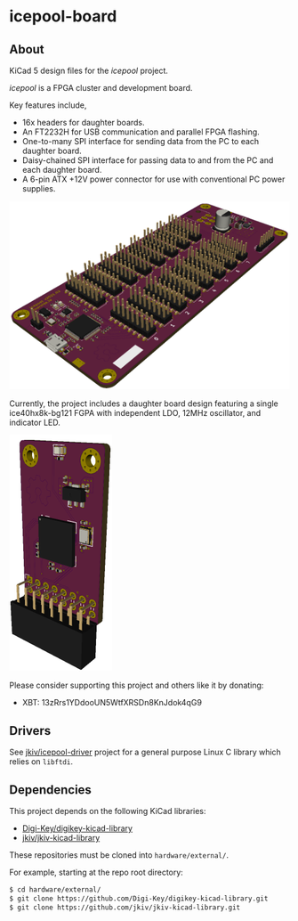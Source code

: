 icepool-board
=============

## About

KiCad 5 design files for the *icepool* project.

*icepool* is a FPGA cluster and development board.

Key features include,

- 16x headers for daughter boards.
- An FT2232H for USB communication and parallel FPGA flashing.
- One-to-many SPI interface for sending data from the PC to each daughter board.
- Daisy-chained SPI interface for passing data to and from the PC and each daughter board.
- A 6-pin ATX +12V power connector for use with conventional PC power supplies.



![icepool-board - 3D Render](hardware/images/icepool-board-profile-small.png)

Currently, the project includes a daughter board design featuring a single ice40hx8k-bg121 FGPA with independent LDO, 12MHz oscillator, and indicator LED.

![ice40hx8k bg121 daughter board - 3D render](hardware/images/icepool-ice40hx8k-daughterboard-profile-small.png)

Please consider supporting this project and others like it by donating:

* XBT: 13zRrs1YDdooUN5WtfXRSDn8KnJdok4qG9

## Drivers

See [jkiv/icepool-driver](https://github.com/jkiv/icepool-driver) project for a general purpose Linux C library which relies on `libftdi`.

## Dependencies

This project depends on the following KiCad libraries:

* [Digi-Key/digikey-kicad-library](https://github.com/Digi-Key/digikey-kicad-library)
* [jkiv/jkiv-kicad-library](https://github.com/jkiv/jkiv-kicad-library)

These repositories must be cloned into `hardware/external/`.

For example, starting at the repo root directory:

    $ cd hardware/external/
    $ git clone https://github.com/Digi-Key/digikey-kicad-library.git
    $ git clone https://github.com/jkiv/jkiv-kicad-library.git 
